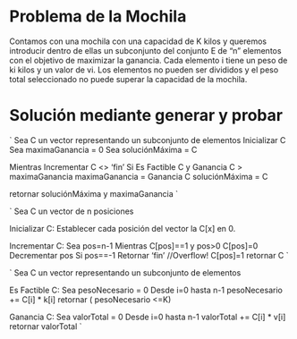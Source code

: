 # Problema de la Mochila

Contamos con una mochila con una capacidad de K kilos y queremos introducir dentro de ellas un subconjunto del conjunto E de “n” elementos con el objetivo de maximizar la ganancia. Cada elemento i tiene un peso de ki kilos y un valor de vi. Los elementos no pueden ser divididos y el peso total seleccionado no puede superar la capacidad de la mochila.

# Solución mediante generar y probar

`
Sea C un vector representando un subconjunto de elementos
Inicializar C
Sea maximaGanancia = 0
Sea soluciónMáxima = C

Mientras Incrementar C <> ‘fin’
    Si Es Factible C y Ganancia C > maximaGanancia
        maximaGanancia = Ganancia C
        soluciónMáxima = C

retornar soluciónMáxima y maximaGanancia `


`
Sea C un vector de n posiciones

Inicializar C:
    Establecer cada posición del vector la C[x] en 0.

Incrementar C:
    Sea pos=n-1
    Mientras C[pos]==1 y pos>0
        C[pos]=0
        Decrementar pos
    Si pos==-1
        Retornar ‘fin’  //Overflow!
    C[pos]=1
    retornar C `

` Sea C un vector representando un subconjunto de elementos

Es Factible C:
    Sea pesoNecesario = 0
    Desde i=0 hasta n-1
        pesoNecesario += C[i] * k[i]
    retornar ( pesoNecesario <=K)

Ganancia C:
    Sea valorTotal = 0
    Desde i=0 hasta n-1
        valorTotal += C[i] * v[i]
    retornar valorTotal `